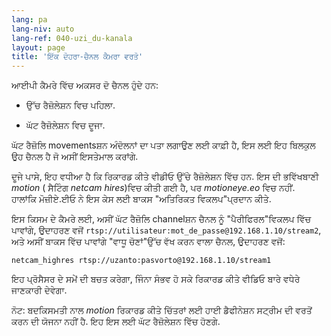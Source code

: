 ```yaml
---
lang: pa
lang-niv: auto
lang-ref: 040-uzi_du-kanala
layout: page
title: 'ਇੱਕ ਦੋਹਰਾ-ਚੈਨਲ ਕੈਮਰਾ ਵਰਤੋ'
---
```


ਆਈਪੀ ਕੈਮਰੇ ਵਿੱਚ ਅਕਸਰ ਦੋ ਚੈਨਲ ਹੁੰਦੇ ਹਨ:

* ਉੱਚ ਰੈਜ਼ੋਲੇਸ਼ਨ ਵਿਚ ਪਹਿਲਾ.


* ਘੱਟ ਰੈਜ਼ੋਲੇਸ਼ਨ ਵਿਚ ਦੂਜਾ.



ਘੱਟ ਰੈਜ਼ੋਲਿ movementsਸ਼ਨ ਅੰਦੋਲਨਾਂ ਦਾ ਪਤਾ ਲਗਾਉਣ ਲਈ ਕਾਫ਼ੀ ਹੈ, ਇਸ ਲਈ ਇਹ ਬਿਲਕੁਲ ਉਹ ਚੈਨਲ ਹੈ ਜੋ ਅਸੀਂ ਇਸਤੇਮਾਲ ਕਰਾਂਗੇ.

ਦੂਜੇ ਪਾਸੇ, ਇਹ ਵਧੀਆ ਹੈ ਕਿ ਰਿਕਾਰਡ ਕੀਤੇ ਵੀਡੀਓ ਉੱਚੇ ਰੈਜ਼ੋਲੇਸ਼ਨ ਵਿੱਚ ਹਨ. ਇਸ ਦੀ ਭਵਿੱਖਬਾਣੀ _motion_ ( ਸੈਟਿੰਗ _netcam hires_)ਵਿਚ ਕੀਤੀ ਗਈ ਹੈ, ਪਰ _motioneye.eo_ ਵਿਚ ਨਹੀਂ.  
ਹਾਲਾਂਕਿ ਮੋਜ਼ੀਏ.ਈਓ ਨੇ ਇਸ ਕੇਸ ਲਈ ਬਾਕਸ "ਅਤਿਰਿਕਤ ਵਿਕਲਪ"ਪ੍ਰਦਾਨ ਕੀਤੇ.

ਇਸ ਕਿਸਮ ਦੇ ਕੈਮਰੇ ਲਈ, ਅਸੀਂ ਘੱਟ ਰੈਜ਼ੋਲਿ channelਸ਼ਨ ਚੈਨਲ ਨੂੰ "ਪੈਰੀਫਿਰਲ"ਵਿਕਲਪ ਵਿੱਚ ਪਾਵਾਂਗੇ, ਉਦਾਹਰਣ ਵਜੋਂ `rtsp://utilisateur:mot_de_passe@192.168.1.10/stream2`, ਅਤੇ ਅਸੀਂ ਬਾਕਸ ਵਿੱਚ ਪਾਵਾਂਗੇ "ਵਾਧੂ ਚੋਣਾਂ"ਉੱਚ ਵੱਖ ਕਰਨ ਵਾਲਾ ਚੈਨਲ, ਉਦਾਹਰਣ ਵਜੋਂ:
```
netcam_highres rtsp://uzanto:pasvorto@192.168.1.10/stream1
```

ਇਹ ਪ੍ਰੋਸੈਸਰ ਦੇ ਸਮੇਂ ਦੀ ਬਚਤ ਕਰੇਗਾ, ਜਿੰਨਾ ਸੰਭਵ ਹੋ ਸਕੇ ਰਿਕਾਰਡ ਕੀਤੇ ਵੀਡਿਓ ਬਾਰੇ ਵਧੇਰੇ ਜਾਣਕਾਰੀ ਦੇਵੇਗਾ.

ਨੋਟ: ਬਦਕਿਸਮਤੀ ਨਾਲ _motion_ ਰਿਕਾਰਡ ਕੀਤੇ ਚਿੱਤਰਾਂ ਲਈ ਹਾਈ ਡੈਫੀਨੇਸ਼ਨ ਸਟ੍ਰੀਮ ਦੀ ਵਰਤੋਂ ਕਰਨ ਦੀ ਯੋਜਨਾ ਨਹੀਂ ਹੈ. ਇਹ ਇਸ ਲਈ ਘੱਟ ਰੈਜ਼ੋਲੇਸ਼ਨ ਵਿੱਚ ਹੋਣਗੇ.
